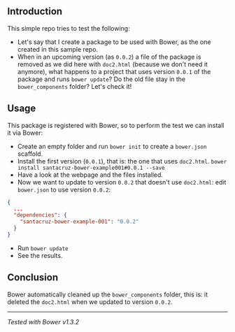 ## Introduction

This simple repo tries to test the following:
- Let's say that I create a package to be used with Bower, as the one created in this sample repo.
- When in an upcoming version (as `0.0.2`) a file of the package is removed as we did here with `doc2.html` (because we don't need it anymore), what happens to a project that uses version `0.0.1` of the package and runs `bower update`? Do the old file stay in the `bower_components` folder? Let's check it!

## Usage
This package is registered with Bower, so to perform the test we can install it via Bower:
- Create an empty folder and run `bower init` to create a `bower.json` scaffold.
- Install the first version (`0.0.1`), that is: the one that uses `doc2.html`. `bower install santacruz-bower-example001#0.0.1 --save`
- Have a look at the webpage and the files installed.
- Now we want to update to version `0.0.2` that doesn't use `doc2.html`: edit `bower.json` to use version `0.0.2`:
```JSON
{
  ...
  "dependencies": {
    "santacruz-bower-example-001": "0.0.2"
  }
}

```
- Run `bower update`
- See the results.

## Conclusion

Bower automatically cleaned up the `bower_components` folder, this is: it deleted the `doc2.html` when we updated to version `0.0.2`.
________
*Tested with Bower v1.3.2* 


